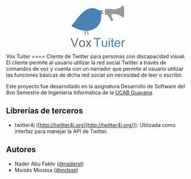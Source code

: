 <p align="center"><img src="src/main/res/drawable-xhdpi/logo.png"></p>
Vox Tuiter
====
Cliente de Twitter para personas con discapacidad visual. El cliente permite al usuario utilizar la red social Twitter a través de comandos de voz y cuenta con un narrador que permite al usuario utilizar las funciones básicas de dicha red social sin necesidad de leer o escribir.

Este proyecto fue desarrollado en la asignatura Desarrollo de Software del 8vo Semestre de Ingeniería Informática de la [UCAB Guayana](http://guayanaweb.ucab.edu.ve).

Librerías de terceros
-------
- twitter4j ([http://twitter4j.org](http://twitter4j.org/)): Utilizada como interfaz para manejar la API de Twitter.

Autores
------
- Nader Abu Fakhr ([@naderst](https://twitter.com/naderst))
- Moisés Moussa ([@mdsse](https://twitter.com/mdsse))

